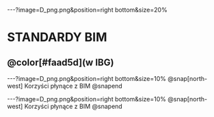 ---?image=D_png.png&position=right bottom&size=20%
# STANDARDY BIM
## @color[#faad5d](w IBG)

---?image=D_png.png&position=right bottom&size=10%
@snap[north-west]
Korzyści płynące z BIM
@snapend

<canvas data-chart="line">
<!-- 
{
 "data": {
  "labels": ["","Proj. wstępny","Koncepcja","Proj. budowlany","Projekt wykonawczy","Budowa",""],
  "datasets": [
   {
    "borderDash": [5, 5],
    "borderColor": "blue",
    "data":[100,75,60,45,35,30],
    "label":"Zdolność wpływana na koszty i funkcjonalność",
    "fill": "false"
   },
   {
    "borderDash": [10, 10],
    "borderColor": "green",
    "data":[30,42,55,70,85,100],
    "label":"Koszty zmian w projekcie"
   }
  ]
 }, 
 "options": { 
   "responsive": "true",
   "title": {
      "display": "true",
      "text": "Porównanie procesów inwstycyjnych"},
			"scales": {
					"yAxes": [{
						"display": "true",
						"scaleLabel": {
							"display": "true",
							"labelString": "Nakład pracy projektowej" }
					}]
				}
 }
}
-->
</canvas>

---?image=D_png.png&position=right bottom&size=10%
@snap[north-west]
Korzyści płynące z BIM
@snapend

